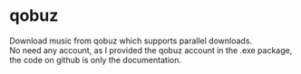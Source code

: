 # qobuz
Download music from qobuz which supports parallel downloads.
<br>
No need any account, as I provided the qobuz account in the .exe package, the code on github is only the documentation.
